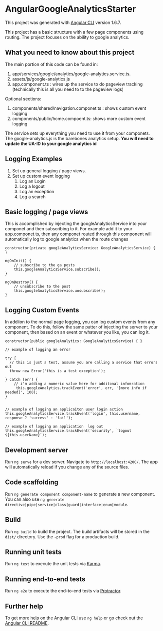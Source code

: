 # AngularGoogleAnalyticsStarter

This project was generated with [Angular CLI](https://github.com/angular/angular-cli) version 1.6.7.

This project has a basic structure with a few page components using routing.  The project focuses on the ability to google analytics.

## What you need to know about this project

The main portion of this code can be found in:

1. app/services/google/analytics/google-analytics.service.ts.  
2. assets/js/google-analytics.js
3. app.component.ts : wires up the service to do pageview tracking (technically this is all you need to to the pageview logs)

Optional  sections:

1. components/shared/navigation.componet.ts : shows custom event logging
2. components/public/home.compoent.ts: shows more custom event logging

The service sets up everything you need to use it from your componets.  The google-analytics.js is the barebones analytics setup.  **You will need to update the UA-ID to your google analytics id**


## Logging Examples

1. Set up general logging / page views.
2. Set up custom event logging
    1. Log an Login
    2. Log a logout
    3. Log an exception
    4. Log a search

## Basic logging / page views

This is accomplished by injecting the googleAnalyticsService into your componet and then subscribing to it.
For example add it to your app.componet.ts, then any componet routed through this component will automatically log to google analytics when the route changes

	constructor(private googleAnalyticsService: GoogleAnalyticsService) { 	}
	
	ngOnInit() {
    	// subscribe to the ga posts
    	this.googleAnalyticsService.subscribe();
  	}
	
	ngOnDestroy() {
    	// unsubscribe to the post
    	this.googleAnalyticsService.unsubscribe();
  	}

## Logging Custom Events

In addiion to the normal page logging, you can log custom events from any component.  To do this, follow the same patter of injecting the server to your component, then based on an event or whatever you like, you can log it.

	constructor(public googleAnalytics: GoogleAnalyticsService) { }
	
	// example of logging an error
	
	try {
	  // this is just a test, assume you are calling a service that errors out
	  throw new Error('this is a test exception');

	} catch (err) {
		// i'm adding a numeric value here for additonal infomration
	 	 this.googleAnalytics.trackEvent('error', err, '[more info if needed]', 100);
	}
  	
	
	// example of logging an applicaiton user login action
	this.googleAnalyticsService.trackEvent('login', this.username, response ? 'success' : 'fail');
	
	// example of logging an application  log out
	this.googleAnalyticsService.trackEvent('security', `logout ${this.userName}`);
	

## Development server

Run `ng serve` for a dev server. Navigate to `http://localhost:4200/`. The app will automatically reload if you change any of the source files.

## Code scaffolding

Run `ng generate component component-name` to generate a new component. You can also use `ng generate directive|pipe|service|class|guard|interface|enum|module`.

## Build

Run `ng build` to build the project. The build artifacts will be stored in the `dist/` directory. Use the `-prod` flag for a production build.

## Running unit tests

Run `ng test` to execute the unit tests via [Karma](https://karma-runner.github.io).

## Running end-to-end tests

Run `ng e2e` to execute the end-to-end tests via [Protractor](http://www.protractortest.org/).

## Further help

To get more help on the Angular CLI use `ng help` or go check out the [Angular CLI README](https://github.com/angular/angular-cli/blob/master/README.md).
